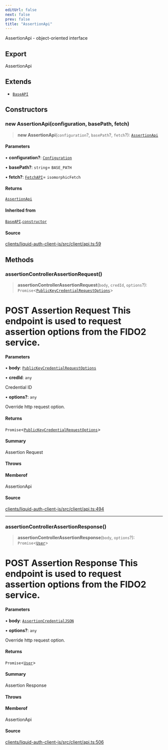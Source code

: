 ```yaml
---
editUrl: false
next: false
prev: false
title: "AssertionApi"
---
```


AssertionApi - object-oriented interface

## Export

AssertionApi

## Extends

- [`BaseAPI`](/reference/typescript/auth/client/classes/baseapi/)

## Constructors

### new AssertionApi(configuration, basePath, fetch)

> **new AssertionApi**(`configuration`?, `basePath`?, `fetch`?): [`AssertionApi`](/reference/typescript/auth/client/classes/assertionapi/)

#### Parameters

• **configuration?**: [`Configuration`](/reference/typescript/auth/client/classes/configuration/)

• **basePath?**: `string`= `BASE_PATH`

• **fetch?**: [`FetchAPI`](/reference/typescript/auth/client/interfaces/fetchapi/)= `isomorphicFetch`

#### Returns

[`AssertionApi`](/reference/typescript/auth/client/classes/assertionapi/)

#### Inherited from

[`BaseAPI`](/reference/typescript/auth/client/classes/baseapi/).[`constructor`](/reference/typescript/auth/client/classes/baseapi/#constructors)

#### Source

[clients/liquid-auth-client-js/src/client/api.ts:59](https://github.com/algorandfoundation/liquid-auth/blob/cec82e963bc03c2622fd80036d3c488643177b1a/clients/liquid-auth-client-js/src/client/api.ts#L59)

## Methods

### assertionControllerAssertionRequest()

> **assertionControllerAssertionRequest**(`body`, `credId`, `options`?): `Promise`\<[`PublicKeyCredentialRequestOptions`](/reference/typescript/auth/client/interfaces/publickeycredentialrequestoptions/)\>

# POST Assertion Request  This endpoint is used to request assertion options from the FIDO2 service.

#### Parameters

• **body**: [`PublicKeyCredentialRequestOptions`](/reference/typescript/auth/client/interfaces/publickeycredentialrequestoptions/)

• **credId**: `any`

Credential ID

• **options?**: `any`

Override http request option.

#### Returns

`Promise`\<[`PublicKeyCredentialRequestOptions`](/reference/typescript/auth/client/interfaces/publickeycredentialrequestoptions/)\>

#### Summary

Assertion Request

#### Throws

#### Memberof

AssertionApi

#### Source

[clients/liquid-auth-client-js/src/client/api.ts:494](https://github.com/algorandfoundation/liquid-auth/blob/cec82e963bc03c2622fd80036d3c488643177b1a/clients/liquid-auth-client-js/src/client/api.ts#L494)

***

### assertionControllerAssertionResponse()

> **assertionControllerAssertionResponse**(`body`, `options`?): `Promise`\<[`User`](/reference/typescript/auth/client/interfaces/user/)\>

# POST Assertion Response  This endpoint is used to request assertion options from the FIDO2 service.

#### Parameters

• **body**: [`AssertionCredentialJSON`](/reference/typescript/auth/client/interfaces/assertioncredentialjson/)

• **options?**: `any`

Override http request option.

#### Returns

`Promise`\<[`User`](/reference/typescript/auth/client/interfaces/user/)\>

#### Summary

Assertion Response

#### Throws

#### Memberof

AssertionApi

#### Source

[clients/liquid-auth-client-js/src/client/api.ts:506](https://github.com/algorandfoundation/liquid-auth/blob/cec82e963bc03c2622fd80036d3c488643177b1a/clients/liquid-auth-client-js/src/client/api.ts#L506)
